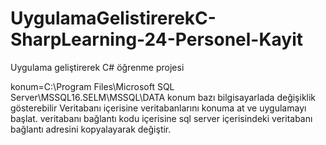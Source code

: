 # UygulamaGelistirerekC-SharpLearning-24-Personel-Kayit
Uygulama geliştirerek C# öğrenme projesi

 konum=C:\Program Files\Microsoft SQL Server\MSSQL16.SELM\MSSQL\DATA
 konum bazı bilgisayarlada değişiklik gösterebilir 
 Veritabanı içerisine veritabanlarını konuma at ve uygulamayı başlat.
 veritabanı bağlantı kodu içerisine sql server içerisindeki veritabanı bağlantı adresini kopyalayarak değiştir.
